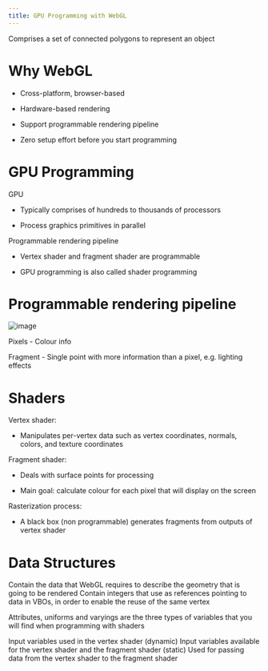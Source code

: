 ```yaml
---
title: GPU Programming with WebGL
---
```


<Definition name="Polygon model/mesh">
Comprises a set of connected polygons to represent an object
</Definition>

# Why WebGL

-   Cross-platform, browser-based

-   Hardware-based rendering

-   Support programmable rendering pipeline

-   Zero setup effort before you start programming

# GPU Programming

GPU

-   Typically comprises of hundreds to thousands of processors

-   Process graphics primitives in parallel

Programmable rendering pipeline

-   Vertex shader and fragment shader are programmable

-   GPU programming is also called shader programming

# Programmable rendering pipeline

![image](/img/Year_2/Software_Methodologies/Computer_Graphics/WebGL/pipeline.webp)

Pixels - Colour info

Fragment - Single point with more information than a pixel, e.g.
lighting effects

# Shaders

Vertex shader:

-   Manipulates per-vertex data such as vertex coordinates, normals,
    colors, and texture coordinates

Fragment shader:

-   Deals with surface points for processing

-   Main goal: calculate colour for each pixel that will display on the
    screen

Rasterization process:

-   A black box (non programmable) generates fragments from outputs of
    vertex shader

# Data Structures

<Definition name="Vertex Buffer Objects (VBOs)">
Contain the data that WebGL requires to describe the geometry that is going to be rendered
</Definition>

<Definition name="Index Buffer Objects (IBOs)">
Contain integers that use as references pointing to data in VBOs, in order to enable the reuse of the same vertex
</Definition>

Attributes, uniforms and varyings are the three types of variables that
you will find when programming with shaders

<Definition name="Attributes">  
Input variables used in the vertex shader (dynamic)
</Definition>

<Definition name="Uniforms">
Input variables available for the vertex shader and the fragment shader (static)
</Definition>

<Definition name="Varyings">
Used for passing data from the vertex shader to the fragment shader
</Definition>
